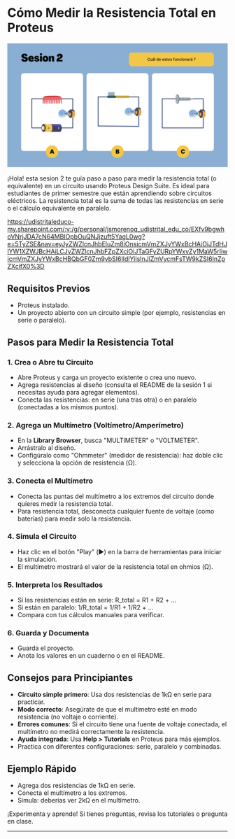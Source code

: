 # Cómo Medir la Resistencia Total en Proteus

![Proteus Logo](banner.png)

¡Hola! esta sesion 2 te guía paso a paso para medir la resistencia total (o equivalente) en un circuito usando Proteus Design Suite. Es ideal para estudiantes de primer semestre que están aprendiendo sobre circuitos eléctricos. La resistencia total es la suma de todas las resistencias en serie o el cálculo equivalente en paralelo.

https://udistritaleduco-my.sharepoint.com/:v:/g/personal/jsmorenoq_udistrital_edu_co/EXfv9bgwhoVNrjJDA7cN64MBIOpbOuQNJjzuft5YagL0wg?e=5TyZSE&nav=eyJyZWZlcnJhbEluZm8iOnsicmVmZXJyYWxBcHAiOiJTdHJlYW1XZWJBcHAiLCJyZWZlcnJhbFZpZXciOiJTaGFyZURpYWxvZy1MaW5rIiwicmVmZXJyYWxBcHBQbGF0Zm9ybSI6IldlYiIsInJlZmVycmFsTW9kZSI6InZpZXcifX0%3D

## Requisitos Previos
- Proteus instalado.
- Un proyecto abierto con un circuito simple (por ejemplo, resistencias en serie o paralelo).

## Pasos para Medir la Resistencia Total

### 1. Crea o Abre tu Circuito
- Abre Proteus y carga un proyecto existente o crea uno nuevo.
- Agrega resistencias al diseño (consulta el README de la sesión 1 si necesitas ayuda para agregar elementos).
- Conecta las resistencias: en serie (una tras otra) o en paralelo (conectadas a los mismos puntos).

### 2. Agrega un Multímetro (Voltímetro/Amperímetro)
- En la **Library Browser**, busca "MULTIMETER" o "VOLTMETER".
- Arrástralo al diseño.
- Configúralo como "Ohmmeter" (medidor de resistencia): haz doble clic y selecciona la opción de resistencia (Ω).

### 3. Conecta el Multímetro
- Conecta las puntas del multímetro a los extremos del circuito donde quieres medir la resistencia total.
- Para resistencia total, desconecta cualquier fuente de voltaje (como baterías) para medir solo la resistencia.

### 4. Simula el Circuito
- Haz clic en el botón "Play" (▶️) en la barra de herramientas para iniciar la simulación.
- El multímetro mostrará el valor de la resistencia total en ohmios (Ω).

### 5. Interpreta los Resultados
- Si las resistencias están en serie: R_total = R1 + R2 + ...
- Si están en paralelo: 1/R_total = 1/R1 + 1/R2 + ...
- Compara con tus cálculos manuales para verificar.

### 6. Guarda y Documenta
- Guarda el proyecto.
- Anota los valores en un cuaderno o en el README.

## Consejos para Principiantes
- **Circuito simple primero**: Usa dos resistencias de 1kΩ en serie para practicar.
- **Modo correcto**: Asegúrate de que el multímetro esté en modo resistencia (no voltaje o corriente).
- **Errores comunes**: Si el circuito tiene una fuente de voltaje conectada, el multímetro no medirá correctamente la resistencia.
- **Ayuda integrada**: Usa **Help > Tutorials** en Proteus para más ejemplos.
- Practica con diferentes configuraciones: serie, paralelo y combinadas.

## Ejemplo Rápido
- Agrega dos resistencias de 1kΩ en serie.
- Conecta el multímetro a los extremos.
- Simula: deberías ver 2kΩ en el multímetro.

¡Experimenta y aprende! Si tienes preguntas, revisa los tutoriales o pregunta en clase.

---
